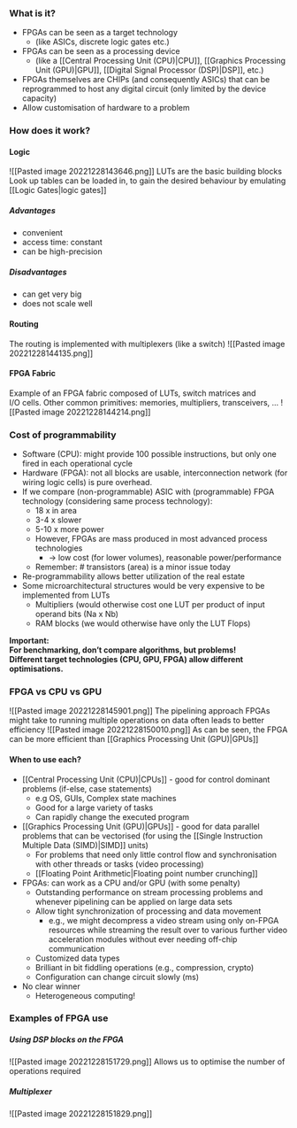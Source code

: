 ### What is it?
- FPGAs can be seen as a target technology  
	- (like ASICs, discrete logic gates etc.)  
- FPGAs can be seen as a processing device  
	- (like a [[Central Processing Unit (CPU)|CPU]], [[Graphics Processing Unit (GPU)|GPU]], [[Digital Signal Processor (DSP)|DSP]], etc.)  
- FPGAs themselves are CHIPs (and consequently ASICs) that can be reprogrammed to host any digital circuit (only limited by the device capacity)
- Allow customisation of hardware to a problem
### How does it work?
#### Logic
![[Pasted image 20221228143646.png]]
LUTs are the basic building blocks
Look up tables can be loaded in, to gain the desired behaviour by emulating [[Logic Gates|logic gates]]
##### Advantages
- convenient  
- access time: constant  
- can be high-precision  
##### Disadvantages
- can get very big  
- does not scale well

#### Routing
The routing is implemented with multiplexers (like a switch)
![[Pasted image 20221228144135.png]]

#### FPGA Fabric
Example of an FPGA fabric composed of LUTs, switch matrices and  
I/O cells. Other common primitives: memories, multipliers, transceivers, ...
![[Pasted image 20221228144214.png]]

### Cost of programmability
- Software (CPU): might provide 100 possible instructions, but only one fired in each operational cycle  
- Hardware (FPGA): not all blocks are usable, interconnection network (for wiring logic cells) is pure overhead.  
- If we compare (non-programmable) ASIC with (programmable) FPGA technology (considering same process technology):  
	- 18 x in area  
	- 3-4 x slower  
	- 5-10 x more power  
	- However, FPGAs are mass produced in most advanced process technologies 
		- -> low cost (for lower volumes), reasonable power/performance  
	- Remember: # transistors (area) is a minor issue today  
- Re-programmability allows better utilization of the real estate
- Some microarchitectural structures would be very expensive to be implemented from LUTs  
	- Multipliers (would otherwise cost one LUT per product of input  
	operand bits (Na x Nb)  
	- RAM blocks (we would otherwise have only the LUT Flops)
 
**Important:  
For benchmarking, don’t compare algorithms, but problems!  
Different target technologies (CPU, GPU, FPGA) allow different  
optimisations.**
### FPGA vs CPU vs GPU
![[Pasted image 20221228145901.png]]
The pipelining approach FPGAs might take to running multiple operations on data often leads to better efficiency
![[Pasted image 20221228150010.png]]
As can be seen, the FPGA can be more efficient than [[Graphics Processing Unit (GPU)|GPUs]]

#### When to use each?
- [[Central Processing Unit (CPU)|CPUs]] - good for control dominant problems (if-else, case statements)
	- e.g OS, GUIs, Complex state machines
	- Good for a large variety of tasks
	- Can rapidly change the executed program
 - [[Graphics Processing Unit (GPU)|GPUs]] - good for data parallel problems that can be vectorised (for using the [[Single Instruction Multiple Data (SIMD)|SIMD]] units)
	 - For problems that need only little control flow and synchronisation with other threads or tasks (video processing)
	 - [[Floating Point Arithmetic|Floating point number crunching]]
- FPGAs: can work as a CPU and/or GPU (with some penalty)  
	- Outstanding performance on stream processing problems and whenever pipelining can be applied on large data sets  
	- Allow tight synchronization of processing and data movement
		- e.g., we might decompress a video stream using only on-FPGA resources while streaming the result over to various further video acceleration modules without ever needing off-chip communication
	- Customized data types  
	- Brilliant in bit fiddling operations (e.g., compression, crypto)  
	- Configuration can change circuit slowly (ms)
- No clear winner
	- Heterogeneous computing!

### Examples of FPGA use
##### Using DSP blocks on the FPGA
![[Pasted image 20221228151729.png]]
Allows us to optimise the number of operations required
##### Multiplexer
![[Pasted image 20221228151829.png]]
